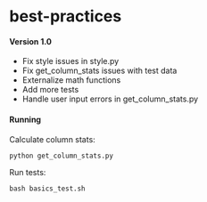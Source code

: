# best-practices

#### Version 1.0

- Fix style issues in style.py
- Fix get_column_stats issues with test data
- Externalize math functions
- Add more tests
- Handle user input errors in get_column_stats.py



#### Running

Calculate column stats:

`python get_column_stats.py`



Run tests:

`bash basics_test.sh`







